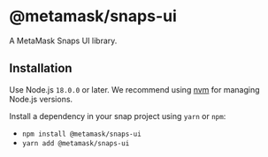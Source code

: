 # @metamask/snaps-ui

A MetaMask Snaps UI library.

## Installation

Use Node.js `18.0.0` or later. We recommend using [nvm](https://github.com/nvm-sh/nvm) for managing Node.js versions.

Install a dependency in your snap project using `yarn` or `npm`:

- `npm install @metamask/snaps-ui`
- `yarn add @metamask/snaps-ui`
